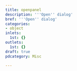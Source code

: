 ```yaml
---
title: openpanel
description: '''Open'' dialog'
bref: '''Open'' dialog'
categories:
- object
inlets:
  1st: {}
outlets:
  1st: {}
draft: true
pdcategory: Misc

---
```


